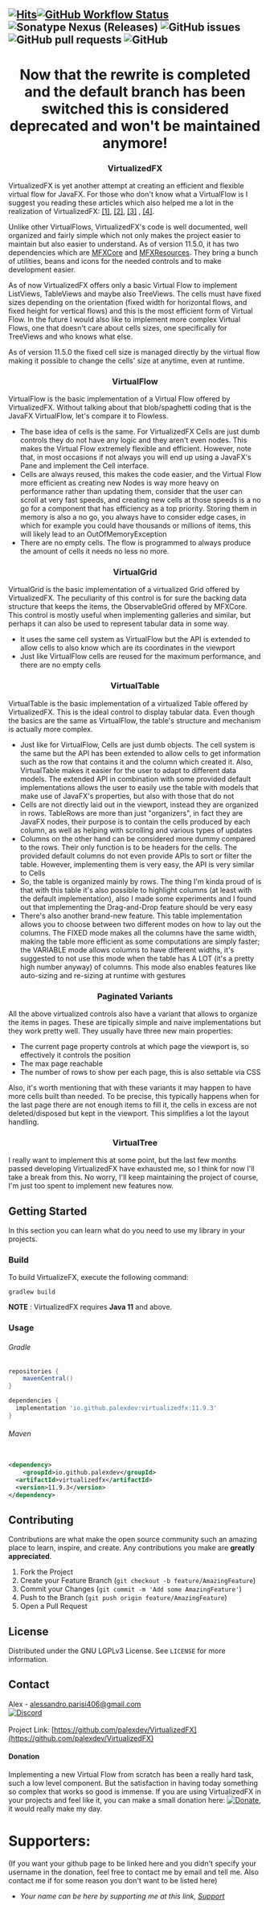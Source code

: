 [![Hits](https://hits.sh/github.com/palexdev/VirtualizedFX.svg)](https://hits.sh/github.com/palexdev/VirtualizedFX/)[![GitHub Workflow Status](https://github.com/palexdev/VirtualizedFX/actions/workflows/gradle.yml/badge.svg)](https://github.com/palexdev/VirtualizedFX/actions/workflows/gradle.yml)
![Sonatype Nexus (Releases)](https://img.shields.io/nexus/r/io.github.palexdev/virtualizedfx?server=https%3A%2F%2Fs01.oss.sonatype.org&style=flat-square)
![GitHub issues](https://img.shields.io/github/issues-raw/palexdev/virtualizedfx?style=flat-square)
![GitHub pull requests](https://img.shields.io/github/issues-pr/palexdev/virtualizedfx?style=flat-square)
![GitHub](https://img.shields.io/github/license/palexdev/virtualizedfx?style=flat-square)
---

<h1 align="center"><strong>Now that the rewrite is completed and the default branch has been switched this is considered deprecated and won't be maintained anymore!</strong></h1>

<h3 align="center">VirtualizedFX</h3>
VirtualizedFX is yet another attempt at creating an efficient and flexible virtual flow for JavaFX. For those who don't
know what a VirtualFlow is I suggest you reading these articles which also helped me a lot in the realization of
VirtualizedFX:
<a href="https://medium.com/ingeniouslysimple/building-a-virtualized-list-from-scratch-9225e8bec120">[1]</a>,
<a href="https://dev.to/murilovarela/make-your-virtualized-list-5cpm">[2]</a>,
<a href="https://dev.to/nishanbajracharya/what-i-learned-from-building-my-own-virtualized-list-library-for-react-45ik">[3]</a>
,
<a href="https://betterprogramming.pub/virtualized-rendering-from-scratch-in-react-34c2ad482b16">[4]</a>.
<p></p>

Unlike other VirtualFlows, VirtualizedFX's code is well documented, well organized and fairly simple which not only
makes the project easier to maintain but also easier to understand. As of version 11.5.0, it has two dependencies which
are
[MFXCore](https://github.com/palexdev/MFXCore) and [MFXResources](https://github.com/palexdev/MFXResources). They bring
a bunch of utilities, beans and icons for the needed controls and to make development easier.

As of now VirtualizedFX offers only a basic Virtual Flow to implement ListViews, TableViews and maybe also TreeViews.
The cells must have fixed sizes depending on the orientation (fixed width for horizontal flows, and fixed height for
vertical flows) and this is the most efficient form of Virtual Flow. In the future I would also like to implement more
complex Virtual Flows, one that doesn't care about cells sizes, one specifically for TreeViews and who knows what else.
<p></p>
As of version 11.5.0 the fixed cell size is managed directly by the virtual flow making it possible to change the cells'
size at anytime, even at runtime.
<p></p>

<h3 align="center">VirtualFlow</h3>
VirtualFlow is the basic implementation of a Virtual Flow offered by VirtualizedFX. Without talking about that
blob/spaghetti coding that is the JavaFX VirtualFlow, let's compare it to Flowless.

- The base idea of cells is the same. For VirtualizedFX Cells are just dumb controls they do not have any logic and they
  aren't even nodes. This makes the Virtual Flow extremely flexible and efficient. However, note that, in most occasions
  if not always you will end up using a JavaFX's Pane and implement the Cell interface.
- Cells are always reused, this makes the code easier, and the Virtual Flow more efficient as creating new Nodes is way
  more heavy on performance rather than updating them, consider that the user can scroll at very fast speeds, and
  creating new cells at those speeds is a no go for a component that has efficiency as a top priority.
  Storing them in memory is also a no go, you always have to consider edge cases, in which for example you could have
  thousands
  or millions of items, this will likely lead to an OutOfMemoryException
- There are no empty cells. The flow is programmed to always produce the amount of cells it needs no less no more.

<h3 align="center">VirtualGrid</h3>
VirtualGrid is the basic implementation of a virtualized Grid offered by VirtualizedFX. The peculiarity of this control
is for sure the backing data structure that keeps the items, the ObservableGrid offered by MFXCore.
This control is mostly useful when implementing galleries and similar, but perhaps it can also be used to represent
tabular data in some way.

- It uses the same cell system as VirtualFlow but the API is extended to allow cells to also know
  which are its coordinates in the viewport
- Just like VirtualFlow cells are reused for the maximum performance, and there are no empty cells

<h3 align="center">VirtualTable</h3>
VirtualTable is the basic implementation of a virtualized Table offered by VirtualizedFX. This is the
ideal control to display tabular data. Even though the basics are the same as VirtualFlow, the table's
structure and mechanism is actually more complex.

- Just like for VirtualFlow, Cells are just dumb objects. The cell system is the same but the API
  has been extended to allow cells to get information such as the row that contains it and the column
  which created it. Also, VirtualTable makes it easier for the user to adapt to different data models.
  The extended API in combination with some provided default implementations allows the user to easily
  use the table with models that make use of JavaFX's properties, but also with those that do not
- Cells are not directly laid out in the viewport, instead they are organized in rows. TableRows are
  more than just "organizers", in fact they are JavaFX nodes, their purpose is to contain the cells
  produced by each column, as well as helping with scrolling and various types of updates
- Columns on the other hand can be considered more dummy compared to the rows. Their only function is
  to be headers for the cells. The provided default columns do not even provide APIs to sort or filter
  the table. However, implementing them is very easy, the API is very similar to Cells
- So, the table is organized mainly by rows. The thing I'm kinda proud of is that with this table
  it's also possible to highlight columns (at least with the default implementation), also I made
  some experiments and I found out that implementing the Drag-and-Drop feature should be very easy
- There's also another brand-new feature. This table implementation allows you to choose between two
  different modes on how to lay out the columns. The FIXED mode makes all the columns have the same width,
  making the table more efficient as some computations are simply faster; the VARIABLE mode allows columns
  to have different widths, it's suggested to not use this mode when the table has A LOT (it's a pretty high
  number anyway) of columns. This mode also enables features like auto-sizing and re-sizing at runtime with
  gestures

<h3 align="center">Paginated Variants</h3>
All the above virtualized controls also have a variant that allows to organize the items in pages. These are tipically
simple and naive implementations but they work pretty well. They usually have three new main properties:

- The current page property controls at which page the viewport is, so effectively it controls the position
- The max page reachable
- The number of rows to show per each page, this is also settable via CSS

Also, it's worth mentioning that with these variants it may happen to have more cells built than needed.
To be precise, this typically happens when for the last page there are not enough items to fill it, the cells in excess
are not deleted/disposed but kept in the viewport. This simplifies a lot the layout handling.

<h3 align="center">VirtualTree</h3>
I really want to implement this at some point, but the last few months passed developing VirtualizedFX have exhausted
me,
so I think for now I'll take a break from this. No worry, I'll keep maintaining the project of course, I'm just too
spent
to implement new features now.

<p></p>

<!-- GETTING STARTED -->

## Getting Started

In this section you can learn what do you need to use my library in your projects.

### Build

To build VirtualizeFX, execute the following command:

    gradlew build

**NOTE** : VirtualizedFX requires **Java 11** and above.

### Usage

###### Gradle

```groovy
repositories {
    mavenCentral()
}

dependencies {
  implementation 'io.github.palexdev:virtualizedfx:11.9.3'
}
```

###### Maven

```xml

<dependency>
    <groupId>io.github.palexdev</groupId>
  <artifactId>virtualizedfx</artifactId>
  <version>11.9.3</version>
</dependency>
```

<p></p>

<!-- CONTRIBUTING -->

## Contributing

Contributions are what make the open source community such an amazing place to learn, inspire, and create. Any
contributions you make are **greatly appreciated**.

1. Fork the Project
2. Create your Feature Branch (`git checkout -b feature/AmazingFeature`)
3. Commit your Changes (`git commit -m 'Add some AmazingFeature'`)
4. Push to the Branch (`git push origin feature/AmazingFeature`)
5. Open a Pull Request

<!-- LICENSE -->

## License

Distributed under the GNU LGPLv3 License. See `LICENSE` for more information.

<!-- CONTACT -->

## Contact

Alex - alessandro.parisi406@gmail.com  
[![Discord](https://img.shields.io/discord/771702793378988054?label=Discord&style=flat-square)](https://discord.com/invite/zFa93NE)
<br /><br />
Project Link: [https://github.com/palexdev/VirtualizedFX](https://github.com/palexdev/VirtualizedFX)

<!-- DONATION -->

#### Donation

Implementing a new Virtual Flow from scratch has been a really hard task, such a low level component. But the
satisfaction in having today something so complex that works so good is immense. If you are using VirtualizedFX in your
projects and feel like it, you can make a small donation here:
[![Donate](https://img.shields.io/badge/$-support-green.svg?style=flat-square)](https://bit.ly/31XB8zD), it would really
make my day.

<!-- SUPPORTERS -->

# Supporters:

(If you want your github page to be linked here and you didn't specify your username in the donation, feel free to
contact me by email and tell me. Also contact me if for some reason you don't want to be listed here)

- *Your name can be here by supporting me at this link, [Support](https://bit.ly/31XB8zD)*
